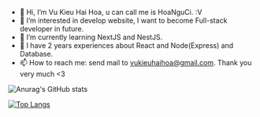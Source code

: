 - 👋 Hi, I’m Vu Kieu Hai Hoa, u can call me is HoaNguCi. :V 
- 👀 I’m interested in develop website, I want to become Full-stack developer in future.
- 🌱 I’m currently learning NextJS and NestJS.
- 💞️ I have 2 years experiences about React and Node(Express) and Database.
- 📫 How to reach me: send mail to vukieuhaihoa@gmail.com.
Thank you very much <3 

<!---
vukieuhaihoa/vukieuhaihoa is a ✨ special ✨ repository because its `README.md` (this file) appears on your GitHub profile.
You can click the Preview link to take a look at your changes.
--->

![Anurag's GitHub stats](https://github-readme-stats.vercel.app/api?username=vukieuhaihoa&show_icons=true&theme=radical)

[![Top Langs](https://github-readme-stats.vercel.app/api/top-langs/?username=vukieuhaihoa&layout=compact)](https://github.com/anuraghazra/github-readme-stats)
